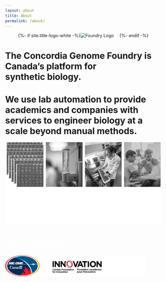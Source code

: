 ```yaml
---
layout: about
title: About
permalink: /about/
---
```


<div class="row" style="display: flex; align-items: center; justify-content: center">
    {%- if site.title-logo-white -%}
        <img src="{{ site.title-logo-white | relative_url }}" style="width: 25%; alignment: center" alt="Foundry Logo">
    {%- endif -%}
</div>
<div class="about-center-title">
    <h1>
        The Concordia Genome Foundry is Canada’s platform for <br>synthetic biology.
    </h1>
</div> 
<div class="about-info-text">
    <h1>
    We use lab automation to provide academics and companies with services to engineer biology at a scale beyond manual methods.
    </h1>
</div>
<div class="row" style="display: flex; align-items: center; justify-content: center">
    <img src="/assets/images/bw_about.svg" style="width: 100%; alignment: center" alt="Foundry Lab">
</div>
<div class="row">
    <div class="col-2"></div>
    <div class="col-8">
        <div style="alignment: left; font-size:2vw; color: white;" >
            <h2>
            Supported by
            </h2>
        </div>
        <div style="align-items: center;">
            <img src="/assets/images/support_logos.png" style="width: 90%; alignment: center; display: inline-block;" alt="Foundry Lab">
        </div>
    </div>
    <div class="col-2"></div>
</div>
